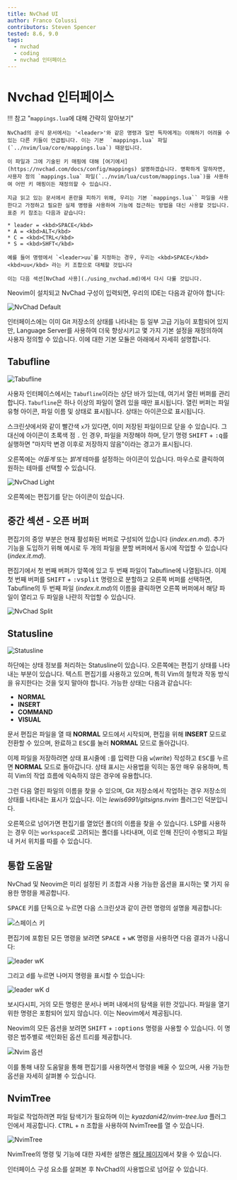 ```yaml
---
title: NvChad UI
author: Franco Colussi
contributors: Steven Spencer
tested: 8.6, 9.0
tags:
  - nvchad
  - coding
  - nvchad 인터페이스
---
```


# Nvchad 인터페이스

!!! 참고 "`mappings.lua`에 대해 간략히 알아보기"

    NvChad의 공식 문서에서는 '<leader>'와 같은 명령과 일반 독자에게는 이해하기 어려울 수 있는 다른 키들이 언급됩니다. 이는 기본  `mappings.lua` 파일(`../nvim/lua/core/mappings.lua`) 때문입니다.
    
    이 파일과 그에 기술된 키 매핑에 대해 [여기에서](https://nvchad.com/docs/config/mappings) 설명하겠습니다. 명확하게 말하자면, 사용자 정의 `mappings.lua` 파일(`../nvim/lua/custom/mappings.lua`)을 사용하여 어떤 키 매핑이든 재정의할 수 있습니다.
    
    지금 읽고 있는 문서에서 혼란을 피하기 위해, 우리는 기본 `mappings.lua`` 파일을 사용한다고 가정하고 필요한 실제 명령을 사용하여 기능에 접근하는 방법을 대신 사용할 것입니다. 표준 키 참조는 다음과 같습니다:

    * leader = <kbd>SPACE</kbd>
    * A = <kbd>ALT</kbd>
    * C = <kbd>CTRL</kbd>
    * S = <kbd>SHFT</kbd>

    예를 들어 명령에서 `<leader>uu`를 지정하는 경우, 우리는 <kbd>SPACE</kbd><kbd>uu</kbd> 라는 키 조합으로 대체할 것입니다

    이는 다음 섹션[NvChad 사용](./using_nvchad.md)에서 다시 다룰 것입니다.

Neovim이 설치되고 NvChad 구성이 입력되면, 우리의 IDE는 다음과 같아야 합니다:

![NvChad Default](../images/ui_default.png)

인터페이스에는 이미 Git 저장소의 상태를 나타내는 등 일부 고급 기능이 포함되어 있지만, Language Server를 사용하여 더욱 향상시키고 몇 가지 기본 설정을 재정의하여 사용자 정의할 수 있습니다. 이에 대한 기본 모듈은 아래에서 자세히 설명합니다.

## Tabufline

![Tabufline](../images/ui_tabufline.png)

사용자 인터페이스에서는 `Tabufline`이라는 상단 바가 있는데, 여기서 열린 버퍼를 관리합니다. `Tabufline`은 하나 이상의 파일이 열려 있을 때만 표시됩니다. 열린 버퍼는 파일 유형 아이콘, 파일 이름 및 상태로 표시됩니다. 상태는 아이콘으로 표시됩니다.

스크린샷에서와 같이 빨간색 `x`가 있다면, 이미 저장된 파일이므로 닫을 수 있습니다. 그 대신에 아이콘이 초록색 점 `.` 인 경우, 파일을 저장해야 하며, 닫기 명령 <kbd>SHIFT</kbd> + <kbd>:q</kbd>를 실행하면 "마지막 변경 이후로 저장하지 않음"이라는 경고가 표시됩니다.

오른쪽에는 _어둡게_ 또는 _밝게_ 테마를 설정하는 아이콘이 있습니다. 마우스로 클릭하여 원하는 테마를 선택할 수 있습니다.

![NvChad Light](../images/ui_default_light.png)

오른쪽에는 편집기를 닫는 아이콘이 있습니다.

## 중간 섹션 - 오픈 버퍼

편집기의 중앙 부분은 현재 활성화된 버퍼로 구성되어 있습니다 (_index.en.md_). 추가 기능을 도입하기 위해 예시로 두 개의 파일을 분할 버퍼에서 동시에 작업할 수 있습니다(_index.it.md_).

편집기에서 첫 번째 버퍼가 앞쪽에 있고 두 번째 파일이 Tabufline에 나열됩니다. 이제 첫 번째 버퍼를  <kbd>SHIFT</kbd> + <kbd>:vsplit</kbd> 명령으로 분할하고 오른쪽 버퍼를 선택하면, Tabufline의 두 번째 파일 (*index.it.md*)의 이름을 클릭하면 오른쪽 버퍼에서 해당 파일이 열리고 두 파일을 나란히 작업할 수 있습니다.

![NvChad Split](../images/ui_nvchad_split.png)

## Statusline

![Statusline](../images/ui_statusline.png)

하단에는 상태 정보를 처리하는 Statusline이 있습니다. 오른쪽에는 편집기 상태를 나타내는 부분이 있습니다. 텍스트 편집기를 사용하고 있으며, 특히 Vim의 철학과 작동 방식을 유지한다는 것을 잊지 말아야 합니다. 가능한 상태는 다음과 같습니다:

- **NORMAL**
- **INSERT**
- **COMMAND**
- **VISUAL**

문서 편집은 파일을 열 때  **NORMAL** 모드에서 시작되며, 편집을 위해 **INSERT** 모드로 전환할 수 있으며, 완료하고 <kbd>ESC</kbd>를 눌러  **NORMAL** 모드로 돌아갑니다.

이제 파일을 저장하려면 상태 표시줄에 `:`를 입력한 다음 `w`(_write_) 작성하고 <kbd>ESC</kbd>를 누르면 **NORMAL** 모드로 돌아갑니다. 상태 표시는 사용법을 익히는 동안 매우 유용하며, 특히 Vim의 작업 흐름에 익숙하지 않은 경우에 유용합니다.

그런 다음 열린 파일의 이름을 찾을 수 있으며, Git 저장소에서 작업하는 경우 저장소의 상태를 나타내는 표시가 있습니다. 이는 _lewis6991/gitsigns.nvim_ 플러그인 덕분입니다.

오른쪽으로 넘어가면 편집기를 열었던 폴더의 이름을 찾을 수 있습니다. LSP를 사용하는 경우 이는 `workspace`로 고려되는 폴더를 나타내며, 이로 인해 진단이 수행되고 파일 내 커서 위치를 따를 수 있습니다.

## 통합 도움말

NvChad 및 Neovim은 미리 설정된 키 조합과 사용 가능한 옵션을 표시하는 몇 가지 유용한 명령을 제공합니다.

<kbd>SPACE</kbd> 키를 단독으로 누르면 다음 스크린샷과 같이 관련 명령의 설명을 제공합니다:

![스페이스 키](../images/ui_escape_key.png)

편집기에 포함된 모든 명령을 보려면 <kbd>SPACE</kbd> + <kbd>wK</kbd> 명령을 사용하면 다음 결과가 나옵니다:

![leader wK](../images/ui_wK_key.png)

그리고 <kbd>d</kbd>를 누르면 나머지 명령을 표시할 수 있습니다:

![leader wK d](../images/ui_wK_01.png)

보시다시피, 거의 모든 명령은 문서나 버퍼 내에서의 탐색을 위한 것입니다. 파일을 열기 위한 명령은 포함되어 있지 않습니다. 이는 Neovim에서 제공됩니다.

Neovim의 모든 옵션을 보려면 <kbd>SHIFT</kbd> + <kbd>:options</kbd> 명령을 사용할 수 있습니다. 이 명령은 범주별로 색인화된 옵션 트리를 제공합니다.

![Nvim 옵션](../images/nvim_options.png)

이를 통해 내장 도움말을 통해 편집기를 사용하면서 명령을 배울 수 있으며, 사용 가능한 옵션을 자세히 살펴볼 수 있습니다.

## NvimTree

파일로 작업하려면 파일 탐색기가 필요하며 이는 _kyazdani42/nvim-tree.lua_ 플러그인에서 제공합니다. <kbd>CTRL</kbd> + <kbd>n</kbd> 조합을 사용하여 NvimTree를 열 수 있습니다.

![NvimTree](../images/nvim_tree.png)

NvimTree의 명령 및 기능에 대한 자세한 설명은 [해당 페이지](nvimtree.md)에서 찾을 수 있습니다.

인터페이스 구성 요소를 살펴본 후 NvChad의 사용법으로 넘어갈 수 있습니다.
